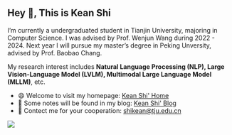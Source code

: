 ## Hey 👋, This is Kean Shi

I’m currently a undergraduated student in Tianjin University, majoring in Computer Science. I was advised by Prof. Wenjun Wang during 2022 - 2024. Next year I will pursue my master’s degree in Peking Unversity, advised by Prof. Baobao Chang.

My research interest includes **Natural Language Processing (NLP), Large Vision-Language Model (LVLM), Multimodal Large Language Model (MLLM)**, etc.

+ 😄 Welcome to visit my homepage: [Kean Shi' Home](https://keanshi-nlp.github.io/)
+ 📖 Some notes will be found in my blog: [Kean Shi' Blog](https://www.cnblogs.com/keanshi)
+ 💬 Contect me for your cooperation: [shikean@tju.edu.cn](mailto:shikean@tju.edu.cn)

<!--
![Anurag's GitHub stats](https://github-readme-stats.vercel.app/api?username=keanshi-nlp&theme=default&show_icons=true)
-->

<!--
**Ryyyc/ryyyc** is a ✨ _special_ ✨ repository because its `README.md` (this file) appears on your GitHub profile.

Here are some ideas to get you started:

- 🔭 I’m currently working on ...
- 🌱 I’m currently learning ...
- 👯 I’m looking to collaborate on ...
- 🤔 I’m looking for help with ...
- 💬 Ask me about ...
- 📫 How to reach me: ...
- 😄 Pronouns: ...
- ⚡ Fun fact: ...
-->

![](https://github.com/caarlos0/starcharts)
